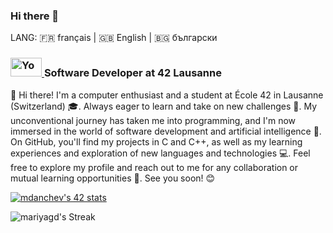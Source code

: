 ### Hi there 👋

LANG:  🇫🇷 français  |  🇬🇧 English  |  🇧🇬 български


### <a href="https://profile.intra.42.fr/users/mdanchev"> <img src="https://github.com/mariyagd/mariyagd/assets/109855801/88b2e5e7-a6af-4439-8719-ae3ac1e193e1" width="50" height="30" alt="Your image"> </a> Software Developer at 42 Lausanne  

👋 Hi there! I'm a computer enthusiast and a student at École 42 in Lausanne (Switzerland) 🎓. Always eager to learn and take on new challenges 💪. My unconventional journey has taken me into programming, and I'm now immersed in the world of software development and artificial intelligence 🤖. On GitHub, you'll find my projects in C and C++, as well as my learning experiences and exploration of new languages and technologies 💻. Feel free to explore my profile and reach out to me for any collaboration or mutual learning opportunities 🚀. See you soon! 😊



[![mdanchev's 42 stats](https://badge.mediaplus.ma/colorfulwaves/mdanchev?1337Badge=off&UM6P=off)](https://github.com/oakoudad/badge42)


<!-- GitHub Stats Card -->
![mariyagd's Streak](https://github-readme-streak-stats.herokuapp.com/?user=mariyagd&theme=radical&hide_border=true)



